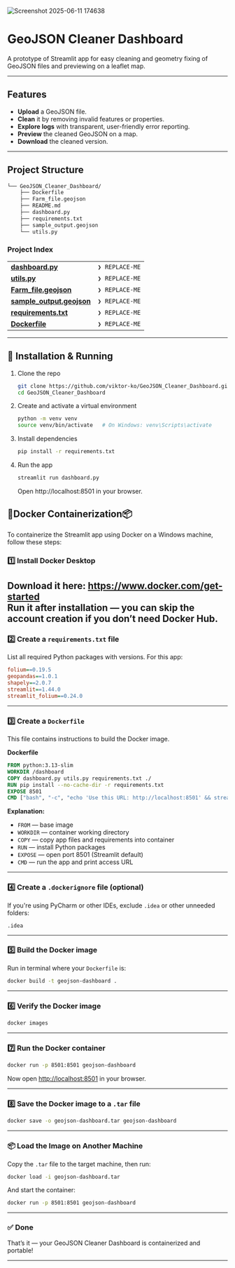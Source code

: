 ![Screenshot 2025-06-11 174638](https://github.com/user-attachments/assets/5c936744-5ac0-42bf-b8ca-4a1f055460d1)
# GeoJSON Cleaner Dashboard

A prototype of Streamlit app for easy cleaning and geometry fixing of GeoJSON files and previewing on a leaflet map.

---

## Features

- **Upload** a GeoJSON file.
- **Clean** it by removing invalid features or properties.
- **Explore logs** with transparent, user-friendly error reporting.
- **Preview** the cleaned GeoJSON on a map.
- **Download** the cleaned version.

---

##  Project Structure

```sh
└── GeoJSON_Cleaner_Dashboard/
    ├── Dockerfile
    ├── Farm_file.geojson
    ├── README.md
    ├── dashboard.py
    ├── requirements.txt
    ├── sample_output.geojson
    └── utils.py
```


###  Project Index
<table>
<tr>
    <td><b><a href='https://github.com/viktor-ko/GeoJSON_Cleaner_Dashboard/blob/master/dashboard.py'>dashboard.py</a></b></td>
    <td><code>❯ REPLACE-ME</code></td>
</tr>
<tr>
    <td><b><a href='https://github.com/viktor-ko/GeoJSON_Cleaner_Dashboard/blob/master/utils.py'>utils.py</a></b></td>
    <td><code>❯ REPLACE-ME</code></td>
</tr>
<td><b><a href='https://github.com/viktor-ko/GeoJSON_Cleaner_Dashboard/blob/master/Farm_file.geojson'>Farm_file.geojson</a></b></td>
    <td><code>❯ REPLACE-ME</code></td>
<tr>
    <td><b><a href='https://github.com/viktor-ko/GeoJSON_Cleaner_Dashboard/blob/master/sample_output.geojson'>sample_output.geojson</a></b></td>
    <td><code>❯ REPLACE-ME</code></td>
</tr>
<tr>
    <td><b><a href='https://github.com/viktor-ko/GeoJSON_Cleaner_Dashboard/blob/master/requirements.txt'>requirements.txt</a></b></td>
    <td><code>❯ REPLACE-ME</code></td>
</tr>
<tr>
    <td><b><a href='https://github.com/viktor-ko/GeoJSON_Cleaner_Dashboard/blob/master/Dockerfile'>Dockerfile</a></b></td>
    <td><code>❯ REPLACE-ME</code></td>
</tr>
</table>

---

## 🚀 Installation & Running

1. Clone the repo
   ```bash
   git clone https://github.com/viktor-ko/GeoJSON_Cleaner_Dashboard.git
   cd GeoJSON_Cleaner_Dashboard
    ```
2. Create and activate a virtual environment
    ```bash
    python -m venv venv
    source venv/bin/activate   # On Windows: venv\Scripts\activate
    ```
3. Install dependencies
    ```bash
   pip install -r requirements.txt
    ```
3. Run the app
    ```bash
   streamlit run dashboard.py
    ```
    Open http://localhost:8501 in your browser.

## 🐳Docker Containerization📦

To containerize the Streamlit app using Docker on a Windows machine, follow these steps:

### 1️⃣ Install Docker Desktop  
Download it here: https://www.docker.com/get-started  
Run it after installation — you can skip the account creation if you don’t need Docker Hub.
---

### 2️⃣ Create a `requirements.txt` file  
List all required Python packages with versions. For this app:

```ini
folium==0.19.5
geopandas==1.0.1
shapely==2.0.7
streamlit==1.44.0
streamlit_folium==0.24.0
```
---

### 3️⃣ Create a `Dockerfile`  
This file contains instructions to build the Docker image.

**Dockerfile**
```dockerfile
FROM python:3.13-slim
WORKDIR /dashboard
COPY dashboard.py utils.py requirements.txt ./
RUN pip install --no-cache-dir -r requirements.txt
EXPOSE 8501
CMD ["bash", "-c", "echo 'Use this URL: http://localhost:8501' && streamlit run dashboard.py --server.port=8501 --server.address=0.0.0.0"]
```

**Explanation:**
- `FROM` — base image
- `WORKDIR` — container working directory  
- `COPY` — copy app files and requirements into container  
- `RUN` — install Python packages  
- `EXPOSE` — open port 8501 (Streamlit default)  
- `CMD` — run the app and print access URL

---

### 4️⃣ Create a `.dockerignore` file (optional)  
If you're using PyCharm or other IDEs, exclude `.idea` or other unneeded folders:

```
.idea
```

---

### 5️⃣ Build the Docker image  
Run in terminal where your `Dockerfile` is:

```bash
docker build -t geojson-dashboard .
```

---

### 6️⃣ Verify the Docker image  

```bash
docker images
```

---

### 7️⃣ Run the Docker container  

```bash
docker run -p 8501:8501 geojson-dashboard
```

Now open [http://localhost:8501](http://localhost:8501) in your browser.

---

### 8️⃣ Save the Docker image to a `.tar` file  

```bash
docker save -o geojson-dashboard.tar geojson-dashboard
```

---

### 📦 Load the Image on Another Machine

Copy the `.tar` file to the target machine, then run:

```bash
docker load -i geojson-dashboard.tar
```

And start the container:

```bash
docker run -p 8501:8501 geojson-dashboard
```

---

### ✅ Done

That’s it — your GeoJSON Cleaner Dashboard is containerized and portable!

---

